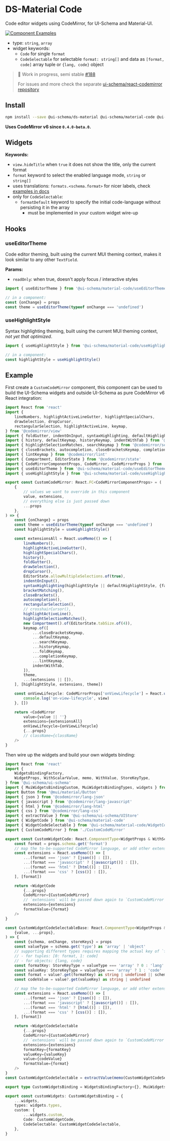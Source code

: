 # DS-Material Code

Code editor widgets using CodeMirror, for UI-Schema and Material-UI.

[![Component Examples](https://img.shields.io/badge/Examples-green?labelColor=1d3d39&color=1a6754&logoColor=ffffff&style=flat-square)](#demo-ui-generator)

- type: `string`, `array`
- widget keywords:
    - `Code` for single `format`
    - `CodeSelectable` for selectable `format: string[]` and data as `[format, code]` array tuple or `{lang, code}` object

>
> 🚧 Work in progress, semi stable [#188](https://github.com/ui-schema/ui-schema/issues/188)
>
> For issues and more check the separate [ui-schema/react-codemirror repository](https://github.com/ui-schema/react-codemirror)

## Install

```bash
npm install --save @ui-schema/ds-material @ui-schema/material-code @ui-schema/kit-codemirror @codemirror/state @codemirror/view @codemirror/language
```

**Uses CodeMirror v6 since `0.4.0-beta.0`.**

## Widgets

**Keywords:**

- `view.hideTitle` when `true` it does not show the title, only the current format
- `format` keyword to select the enabled language mode, `string` or `string[]`
- uses translations: `formats.<schema.format>` for nicer labels, check [examples in docs](https://github.com/ui-schema/ui-schema/blob/master/packages/dictionary/src/en/formats.js)
- only for `CodeSelectable`:
    - `formatDefault` keyword to specify the initial code-language without persisting it in the array
        - must be implemented in your custom widget wire-up

## Hooks

### useEditorTheme

Code editor theming, built using the current MUI theming context, makes it look similar to any other `TextField`.

**Params:**

- `readOnly`: when true, doesn't apply focus / interactive styles

```typescript jsx
import { useEditorTheme } from '@ui-schema/material-code/useEditorTheme'

// in a component:
const {onChange} = props
const theme = useEditorTheme(typeof onChange === 'undefined')
```

### useHighlightStyle

Syntax highlighting theming, built using the current MUI theming context, *not yet that optimized*.

```typescript jsx
import { useHighlightStyle } from '@ui-schema/material-code/useHighlightStyle'

// in a component:
const highlightStyle = useHighlightStyle()
```

## Example

First create a `CustomCodeMirror` component, this component can be used to build the UI-Schema widgets and outside UI-Schema as pure CodeMirror v6 React integration:

```typescript jsx
import React from 'react'
import {
    lineNumbers, highlightActiveLineGutter, highlightSpecialChars,
    drawSelection, dropCursor,
    rectangularSelection, highlightActiveLine, keymap,
} from '@codemirror/view'
import { foldGutter, indentOnInput, syntaxHighlighting, defaultHighlightStyle, bracketMatching, foldKeymap } from '@codemirror/language'
import { history, defaultKeymap, historyKeymap, indentWithTab } from '@codemirror/commands'
import { highlightSelectionMatches, searchKeymap } from '@codemirror/search'
import { closeBrackets, autocompletion, closeBracketsKeymap, completionKeymap } from '@codemirror/autocomplete'
import { lintKeymap } from '@codemirror/lint'
import { Compartment, EditorState } from '@codemirror/state'
import { CodeMirrorComponentProps, CodeMirror, CodeMirrorProps } from '@ui-schema/kit-codemirror/CodeMirror'
import { useEditorTheme } from '@ui-schema/material-code/useEditorTheme'
import { useHighlightStyle } from '@ui-schema/material-code/useHighlightStyle'

export const CustomCodeMirror: React.FC<CodeMirrorComponentProps> = (
    {
        // values we want to override in this component
        value, extensions,
        // everything else is just passed down
        ...props
    },
) => {
    const {onChange} = props
    const theme = useEditorTheme(typeof onChange === 'undefined')
    const highlightStyle = useHighlightStyle()

    const extensionsAll = React.useMemo(() => [
        lineNumbers(),
        highlightActiveLineGutter(),
        highlightSpecialChars(),
        history(),
        foldGutter(),
        drawSelection(),
        dropCursor(),
        EditorState.allowMultipleSelections.of(true),
        indentOnInput(),
        syntaxHighlighting(highlightStyle || defaultHighlightStyle, {fallback: true}),
        bracketMatching(),
        closeBrackets(),
        autocompletion(),
        rectangularSelection(),
        // crosshairCursor(),
        highlightActiveLine(),
        highlightSelectionMatches(),
        new Compartment().of(EditorState.tabSize.of(4)),
        keymap.of([
            ...closeBracketsKeymap,
            ...defaultKeymap,
            ...searchKeymap,
            ...historyKeymap,
            ...foldKeymap,
            ...completionKeymap,
            ...lintKeymap,
            indentWithTab,
        ]),
        theme,
        ...(extensions || []),
    ], [highlightStyle, extensions, theme])

    const onViewLifecycle: CodeMirrorProps['onViewLifecycle'] = React.useCallback((view) => {
        console.log('on-view-lifecycle', view)
    }, [])

    return <CodeMirror
        value={value || ''}
        extensions={extensionsAll}
        onViewLifecycle={onViewLifecycle}
        {...props}
        // className={className}
    />
}
```

Then wire up the widgets and build your own widgets binding:

```typescript jsx
import React from 'react'
import {
    WidgetsBindingFactory,
    WidgetProps, WithScalarValue, memo, WithValue, StoreKeyType,
} from '@ui-schema/ui-schema'
import { MuiWidgetsBindingCustom, MuiWidgetsBindingTypes, widgets } from '@ui-schema/ds-material/widgetsBinding'
import Button from '@mui/material/Button'
import { json } from '@codemirror/lang-json'
import { javascript } from '@codemirror/lang-javascript'
import { html } from '@codemirror/lang-html'
import { css } from '@codemirror/lang-css'
import { extractValue } from '@ui-schema/ui-schema/UIStore'
import { WidgetCode } from '@ui-schema/material-code'
import { WidgetCodeSelectable } from '@ui-schema/material-code/WidgetCodeSelectable'
import { CustomCodeMirror } from './CustomCodeMirror'

export const CustomWidgetCode: React.ComponentType<WidgetProps & WithScalarValue> = (props) => {
    const format = props.schema.get('format')
    // map the to-be-supported CodeMirror language, or add other extensions
    const extensions = React.useMemo(() => [
        ...(format === 'json' ? [json()] : []),
        ...(format === 'javascript' ? [javascript()] : []),
        ...(format === 'html' ? [html()] : []),
        ...(format === 'css' ? [css()] : []),
    ], [format])

    return <WidgetCode
        {...props}
        CodeMirror={CustomCodeMirror}
        // `extensions` will be passed down again to `CustomCodeMirror`
        extensions={extensions}
        formatValue={format}
    />
}

const CustomWidgetCodeSelectableBase: React.ComponentType<WidgetProps & WithValue> = (
    {value, ...props},
) => {
    const {schema, onChange, storeKeys} = props
    const valueType = schema.get('type') as 'array' | 'object'
    // supporting different types requires mapping the actual key of `format` and `value` inside the non-scalar value of this component
    // - for tuples: [0: format, 1: code]
    // - for objects: {lang, code}
    const formatKey: StoreKeyType = valueType === 'array' ? 0 : 'lang'
    const valueKey: StoreKeyType = valueType === 'array' ? 1 : 'code'
    const format = value?.get(formatKey) as string | undefined || schema.get('formatDefault') as string | undefined
    const codeValue = value?.get(valueKey) as string | undefined

    // map the to-be-supported CodeMirror language, or add other extensions
    const extensions = React.useMemo(() => [
        ...(format === 'json' ? [json()] : []),
        ...(format === 'javascript' ? [javascript()] : []),
        ...(format === 'html' ? [html()] : []),
        ...(format === 'css' ? [css()] : []),
    ], [format])

    return <WidgetCodeSelectable
        {...props}
        CodeMirror={CustomCodeMirror}
        // `extensions` will be passed down again to `CustomCodeMirror`
        extensions={extensions}
        formatKey={formatKey}
        valueKey={valueKey}
        value={codeValue}
        formatValue={format}
    />
}
const CustomWidgetCodeSelectable = extractValue(memo(CustomWidgetCodeSelectableBase))

export type CustomWidgetsBinding = WidgetsBindingFactory<{}, MuiWidgetsBindingTypes<{}>, MuiWidgetsBindingCustom<{}>>

export const customWidgets: CustomWidgetsBinding = {
    ...widgets,
    types: widgets.types,
    custom: {
        ...widgets.custom,
        Code: CustomWidgetCode,
        CodeSelectable: CustomWidgetCodeSelectable,
    },
}
```

